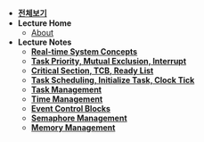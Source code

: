 - [**전체보기**](dashboard.md)
- **Lecture Home**
  - [About](notes/ucos2/README.md)
- **Lecture Notes**
  - [**Real-time System Concepts**](notes/ucos2/ch02-summary01.md)
  - [**Task Priority, Mutual Exclusion, Interrupt**](notes/ucos2/ch02-summary02.md)
  - [**Critical Section, TCB, Ready List**](notes/ucos2/ch03-summary01.md)
  - [**Task Scheduling, Initialize Task, Clock Tick**](notes/ucos2/ch03-summary01.md)
  - [**Task Management**](notes/ucos2/ch04.md)
  - [**Time Management**](notes/ucos2/ch05.md)
  - [**Event Control Blocks**](notes/ucos2/ch06.md)
  - [**Semaphore Management**](notes/ucos2/ch07.md)
  - [**Memory Management**](notes/ucos2/ch08.md)
